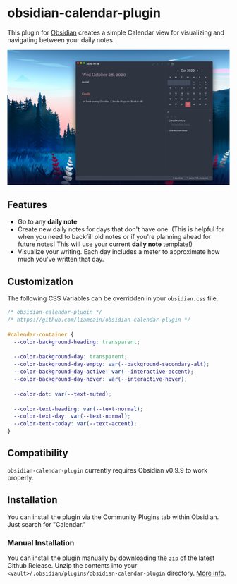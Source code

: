 # obsidian-calendar-plugin

This plugin for [Obsidian](https://obsidian.md/) creates a simple Calendar view for visualizing and navigating between your daily notes.

![screenshot-full](https://raw.githubusercontent.com/liamcain/obsidian-calendar-plugin/master/images/screenshot-full.png)

## Features

- Go to any **daily note**
- Create new daily notes for days that don't have one. (This is helpful for when you need to backfill old notes or if you're planning ahead for future notes! This will use your current **daily note** template!)
- Visualize your writing. Each day includes a meter to approximate how much you've written that day.

## Customization

The following CSS Variables can be overridden in your `obsidian.css` file.

```css
/* obsidian-calendar-plugin */
/* https://github.com/liamcain/obsidian-calendar-plugin */

#calendar-container {
  --color-background-heading: transparent;

  --color-background-day: transparent;
  --color-background-day-empty: var(--background-secondary-alt);
  --color-background-day-active: var(--interactive-accent);
  --color-background-day-hover: var(--interactive-hover);

  --color-dot: var(--text-muted);

  --color-text-heading: var(--text-normal);
  --color-text-day: var(--text-normal);
  --color-text-today: var(--text-accent);
}
```

## Compatibility

`obsidian-calendar-plugin` currently requires Obsidian v0.9.9 to work properly.

## Installation

You can install the plugin via the Community Plugins tab within Obsidian. Just search for "Calendar."

### Manual Installation

You can install the plugin manually by downloading the `zip` of the latest Github Release. Unzip the contents into your `<vault>/.obsidian/plugins/obsidian-calendar-plugin` directory. [More info](https://forum.obsidian.md/t/plugins-mini-faq/7737).
